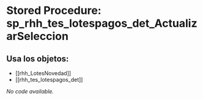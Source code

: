 # Stored Procedure: sp_rhh_tes_lotespagos_det_ActualizarSeleccion

## Usa los objetos:
- [[rhh_LotesNovedad]]
- [[rhh_tes_lotespagos_det]]

*No code available.*
